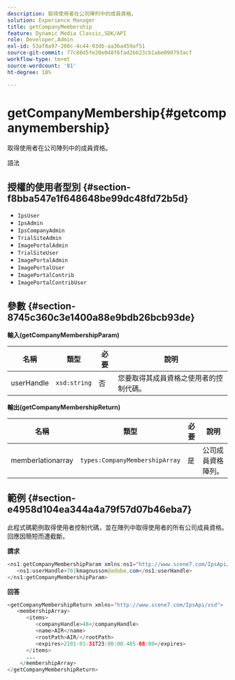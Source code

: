 ```yaml
---
description: 取得使用者在公司陣列中的成員資格。
solution: Experience Manager
title: getCompanyMembership
feature: Dynamic Media Classic,SDK/API
role: Developer,Admin
exl-id: 53af8a97-208c-4c44-93d6-aa36a459af51
source-git-commit: 77c88d5fe20e048f6fad2bb23cb1abe090793acf
workflow-type: tm+mt
source-wordcount: '81'
ht-degree: 18%

---
```


# getCompanyMembership{#getcompanymembership}

取得使用者在公司陣列中的成員資格。

語法

## 授權的使用者型別 {#section-f8bba547e1f648648be99dc48fd72b5d}

* `IpsUser`
* `IpsAdmin`
* `IpsCompanyAdmin`
* `TrialSiteAdmin`
* `ImagePortalAdmin`
* `TrialSiteUser`
* `ImagePortalAdmin`
* `ImagePortalUser`
* `ImagePortalContrib`
* `ImagePortalContribUser`

## 參數 {#section-8745c360c3e1400a88e9bdb26bcb93de}

**輸入(getCompanyMembershipParam)**

| 名稱 | 類型 | 必要 | 說明 |
|---|---|---|---|
| userHandle | `xsd:string` | 否 | 您要取得其成員資格之使用者的控制代碼。 |

**輸出(getCompanyMembershipReturn)**

| 名稱 | 類型 | 必要 | 說明 |
|---|---|---|---|
| memberlationarray | `types:CompanyMembershipArray` | 是 | 公司成員資格陣列。 |

## 範例 {#section-e4958d104ea344a4a79f57d07b46eba7}

此程式碼範例取得使用者控制代碼，並在陣列中取得使用者的所有公司成員資格。 回應因簡短而遭截斷。

**請求**

```java
<ns1:getCompanyMembershipParam xmlns:ns1="http://www.scene7.com/IpsApi/xsd">
   <ns1:userHandle>70|kmagnusson@adobe.com</ns1:userHandle>
</ns1:getCompanyMembershipParam>
```

**回答**

```java
<getCompanyMembershipReturn xmlns="http://www.scene7.com/IpsApi/xsd">
   <membershipArray>
      <items>
         <companyHandle>48</companyHandle>
         <name>AIR</name>
         <rootPath>AIR/</rootPath>
         <expires>2101-01-31T23:00:00.485-08:00</expires>
      </items>
      ...
    </membershipArray>
</getCompanyMembershipReturn>
```
